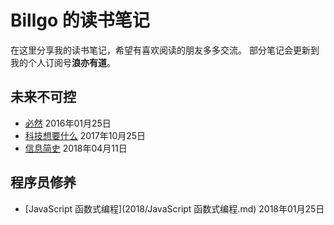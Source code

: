 # Billgo 的读书笔记
在这里分享我的读书笔记，希望有喜欢阅读的朋友多多交流。
部分笔记会更新到我的个人订阅号**浪亦有道**。

## 未来不可控
- [必然](2017/必然.md) 2016年01月25日
- [科技想要什么](2017/科技想要什么.md) 2017年10月25日
- [信息简史](2018/信息简史.md) 2018年04月11日

## 程序员修养
- [JavaScript 函数式编程](2018/JavaScript 函数式编程.md) 2018年01月25日